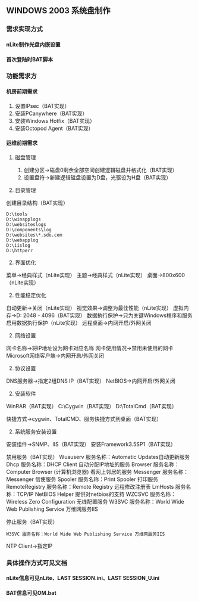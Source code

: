 ## WINDOWS 2003 系统盘制作

### 需求实现方式
#### nLite制作光盘内嵌设置
#### 首次登陆时BAT脚本

### 功能需求方
#### 机房前期需求
1. 设置IPsec（BAT实现）
2. 安装PCanywhere（BAT实现）
3. 安装Windows Hotfix（BAT实现）
4. 安装Octopod Agent（BAT实现）

#### 运维前期需求

1. 磁盘管理
    1. 创建分区->磁盘0剩余全部空间创建逻辑磁盘并格式化（BAT实现） 
    2. 设置盘符->新建逻辑磁盘设置为D盘，光驱设为H盘（BAT实现）

2. 目录管理

创建目录结构（BAT实现）

    D:\tools
    D:\winapplogs
    D:\websiteslogs
    D:\components\log
    D:\websites\*.sdo.com
    D:\webapplog
    D:\iislog
    D:\httperr

2. 界面优化

菜单->经典样式（nLite实现）
主题->经典样式（nLite实现）
桌面->800x600（nLite实现）

2. 性能稳定优化

自动更新->关闭（nLite实现）
视觉效果->调整为最佳性能（nLite实现）
虚拟内存->D: 2048 - 4096（BAT实现）
数据执行保护->只为关键Windows程序和服务启用数据执行保护（nLite实现）
远程桌面->内网开启/外网关闭

2. 网络设置

网卡名称->将IP地址设为网卡对应名称
网卡使用情况->禁用未使用的网卡
Microsoft网络客户端->内网开启/外网关闭

2. 协议设置

DNS服务器->指定2组DNS IP（BAT实现）
NetBIOS->内网开启/外网关闭

2. 安装软件

WinRAR（BAT实现）
C:\Cygwin（BAT实现）
D:\TotalCmd（BAT实现）

快捷方式->cygwin、TotalCMD、服务快捷方式到桌面（BAT实现）

2. 系统服务安装设置

安装组件->SNMP、IIS（BAT实现）
安装Framework3.5SP1（BAT实现）

禁用服务（BAT实现）
    Wuauserv 服务名称：Automatic Updates自动更新服务
    Dhcp 服务名称：DHCP Client 自动分配IP地址的服务
    Browser 服务名称：Computer Browser (计算机浏览器) 看网上邻居的服务
    Messenger 服务名称：Messenger 信使服务
    Spooler 服务名称：Print Spooler 打印服务
    RemoteRegistry 服务名称：Remote Registry 远程修改注册表
    LmHosts 服务名称：TCP/IP NetBIOS Helper 提供对netbios的支持
    WZCSVC 服务名称：Wireless Zero Configuration 无线配置服务
    W3SVC 服务名称：World Wide Web Publishing Service 万维网服务IIS

停止服务（BAT实现）

    W3SVC 服务名称：World Wide Web Publishing Service 万维网服务IIS

NTP Client->指定IP

### 具体操作方式可见文档
#### nLite信息可见nLite、LAST SESSION.ini、LAST SESSION_U.ini
#### BAT信息可见OM.bat